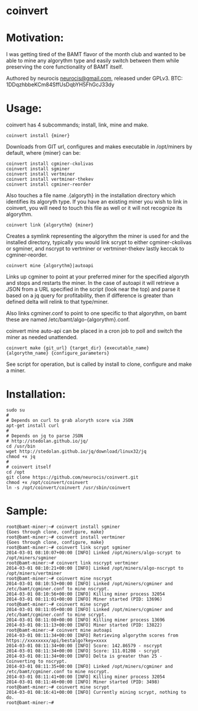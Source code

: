 coinvert
========

Motivation:
===========

I was getting tired of the BAMT flavor of the month club and wanted to be able to mine any algorythm type and easily switch between them while preserving the core functionality of BAMT itself.

Authored by neurocis <neurocis@gmail.com>, released under GPLv3.
BTC: 1DDqzhbbeKCm84SffUsDqbYH5FhGcJ33dy


Usage:
======

coinvert has 4 subcommands; install, link, mine and make.

    coinvert install {miner}

Downloads from GIT url, configures and makes executable in /opt/miners by default, where {miner} can be:

    coinvert install cgminer-ckolivas
    coinvert install sgminer
    coinvert install vertminer
    coinvert install vertminer-thekev
    coinvert install cgminer-reorder

Also touches a file name .{algoryth} in the installation directory which identifies its algoryth type. If you have an existing miner you wish to link in coinvert, you will need to touch this file as well or it will not recognize its algorythm.

    coinvert link {algorythm} {miner}

Creates a symlink representing the algorythm the miner is used for and the installed directory, typically you would link scrypt to either cgminer-ckolivas or sgminer, and nscrypt to vertminer or vertminer-thekev lastly keccak to cgminer-reorder.

    coinvert mine {algorythm}|autoapi

Links up cgminer to point at your preferred miner for the specified algoryth and stops and restarts the miner. In the case of autoapi it will retrieve a JSON from a URL specified in the script (look near the top) and parse it based on a jq query for profitability, then if difference is greater than defined delta will relink to that type/miner.
    
Also links cgminer.conf to point to one specific to that algorythm, on bamt these are named /etc/bamt/algo-{algorythm}.conf.

coinvert mine auto-api can be placed in a cron job to poll and switch the miner as needed unattended.

    coinvert make {git_url} {target_dir} {executable_name} {algorythm_name} {configure_parameters}

See script for operation, but is called by install to clone, configure and make a miner.


Installation:
=============

    sudo su
    #
    # Depends on curl to grab aloryth score via JSON
    apt-get install curl
    #
    # Depends on jq to parse JSON
    # http://stedolan.github.io/jq/
    cd /usr/bin
    wget http://stedolan.github.io/jq/download/linux32/jq
    chmod +x jq
    #
    # coinvert itself
    cd /opt
    git clone https://github.com/neurocis/coinvert.git
    chmod +x /opt/coinvert/coinvert
    ln -s /opt/coinvert/coinvert /usr/sbin/coinvert


Sample:
=======

    root@bamt-miner:~# coinvert install sgminer
    {Goes through clone, configure, make}
    root@bamt-miner:~# coinvert install vertminer
    {Goes through clone, configure, make}
    root@bamt-miner:~# coinvert link scrypt sgminer
    2014-03-01 08:10:07+00:00 [INFO] Linked /opt/miners/algo-scrypt to /opt/miners/sgminer
    root@bamt-miner:~# coinvert link nscrypt vertminer
    2014-03-01 08:10:21+00:00 [INFO] Linked /opt/miners/algo-nscrypt to /opt/miners/vertminer
    root@bamt-miner:~# coinvert mine nscrypt
    2014-03-01 08:10:53+00:00 [INFO] Linked /opt/miners/cgminer and /etc/bamt/cgminer.conf to mine nscrypt.
    2014-03-01 08:10:56+00:00 [INFO] Killing miner process 32054
    2014-03-01 08:11:01+00:00 [INFO] Miner started (PID: 13696)
    root@bamt-miner:~# coinvert mine scrypt
    2014-03-01 08:11:05+00:00 [INFO] Linked /opt/miners/cgminer and /etc/bamt/cgminer.conf to mine scrypt.
    2014-03-01 08:11:08+00:00 [INFO] Killing miner process 13696
    2014-03-01 08:11:13+00:00 [INFO] Miner started (PID: 13822)
    root@bamt-miner:~# coinvert mine autoapi
    2014-03-01 08:11:34+00:00 [INFO] Retrieving algorythm scores from https://xxxxxxxx/api/bestalgo?key=xxxx
    2014-03-01 08:11:34+00:00 [INFO] Score: 142.86579 - nscrypt
    2014-03-01 08:11:34+00:00 [INFO] Score: 111.01208 - scrypt
    2014-03-01 08:11:34+00:00 [INFO] Delta is greater than 25 - Coinverting to nscrypt.
    2014-03-01 08:11:35+00:00 [INFO] Linked /opt/miners/cgminer and /etc/bamt/cgminer.conf to mine nscrypt.
    2014-03-01 08:11:41+00:00 [INFO] Killing miner process 32054
    2014-03-01 08:11:46+00:00 [INFO] Miner started (PID: 3498)
    root@bamt-miner:~# coinvert mine scrypt
    2014-03-01 08:16:41+00:00 [INFO] Currently mining scrypt, nothing to do.
    root@bamt-miner:~#
